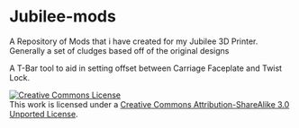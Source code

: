 # Jubilee-mods
A Repository of Mods that i have created for my Jubilee 3D Printer. Generally a set of cludges based off of the original designs

A T-Bar tool to aid in setting offset between Carriage Faceplate and Twist Lock.

<a rel="license" href="http://creativecommons.org/licenses/by-sa/3.0/"><img alt="Creative Commons License" style="border-width:0" src="https://i.creativecommons.org/l/by-sa/3.0/88x31.png" /></a><br />This work is licensed under a <a rel="license" href="http://creativecommons.org/licenses/by-sa/3.0/">Creative Commons Attribution-ShareAlike 3.0 Unported License</a>.
